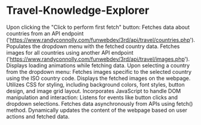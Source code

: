 # Travel-Knowledge-Explorer

Upon clicking the "Click to perform first fetch" button:
Fetches data about countries from an API endpoint ('https://www.randyconnolly.com/funwebdev/3rd/api/travel/countries.php').
Populates the dropdown menu with the fetched country data.
Fetches images for all countries using another API endpoint ('https://www.randyconnolly.com/funwebdev/3rd/api/travel/images.php').
Displays loading animations while fetching data.
Upon selecting a country from the dropdown menu:
Fetches images specific to the selected country using the ISO country code.
Displays the fetched images on the webpage.
Utilizes CSS for styling, including background colors, font styles, button design, and image grid layout.
Incorporates JavaScript to handle DOM manipulation and interaction:
Listens for events like button clicks and dropdown selections.
Fetches data asynchronously from APIs using fetch() method.
Dynamically updates the content of the webpage based on user actions and fetched data.
